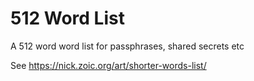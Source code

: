 # 512 Word List

A 512 word word list for passphrases, shared secrets etc

See https://nick.zoic.org/art/shorter-words-list/
